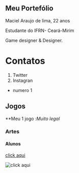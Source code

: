 ## Meu Portefólio

Maciel Araujo de lima, 22 anos 

Estudante do IFRN- Ceará-Mirim

Game designer & Designer.

# Contatos
1. Twitter
2. Instagran

- numero 1

## Jogos

**Meu 1 jogo :_Muito legal_

### Artes

#### Alunos

[click aqui](https://maciellima.github.io/VouContarAte3/)

![click aqui](https://www.google.com/search?q=gatinhos&safe=active&rlz=1C1GCEU_pt-BRBR824BR824&source=lnms&tbm=isch&sa=X&ved=0ahUKEwiB2fub6a7fAhVDUJAKHS_vAhgQ_AUIDigB&biw=1920&bih=938#imgrc=-BqowmLa30fsRM:)

